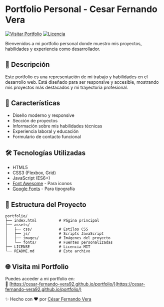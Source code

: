 # Portfolio Personal - Cesar Fernando Vera

[![Visitar Portfolio](https://img.shields.io/badge/Visitar-Portfolio-brightgreen)](https://cesar-fernando-vera92.github.io/portfolio/)
[![Licencia](https://img.shields.io/badge/Licencia-MIT-blue)](LICENSE)

Bienvenidos a mi portfolio personal donde muestro mis proyectos, habilidades y experiencia como desarrollador.

## 📌 Descripción

Este portfolio es una representación de mi trabajo y habilidades en el desarrollo web. Está diseñado para ser responsive y accesible, mostrando mis proyectos más destacados y mi trayectoria profesional.

## 🚀 Características

- Diseño moderno y responsive
- Sección de proyectos 
- Información sobre mis habilidades técnicas
- Experiencia laboral y educación
- Formulario de contacto funcional

## 🛠 Tecnologías Utilizadas

- HTML5
- CSS3 (Flexbox, Grid)
- JavaScript (ES6+)
- [Font Awesome](https://fontawesome.com/) - Para iconos
- [Google Fonts](https://fonts.google.com/) - Para tipografía

## 📂 Estructura del Proyecto

```
portfolio/
├── index.html          # Página principal
├── assets/
│   ├── css/            # Estilos CSS
│   ├── js/             # Scripts JavaScript
│   ├── images/         # Imágenes del proyecto
│   └── fonts/          # Fuentes personalizadas
├── LICENSE             # Licencia MIT
└── README.md           # Este archivo
```

## 🌐 Visita mi Portfolio

Puedes acceder a mi portfolio en:  
🔗 [https://cesar-fernando-vera92.github.io/portfolio/](https://cesar-fernando-vera92.github.io/portfolio/)


✨ Hecho con ❤️ por [César Fernando Vera](https://github.com/cesar-fernando-vera92)

